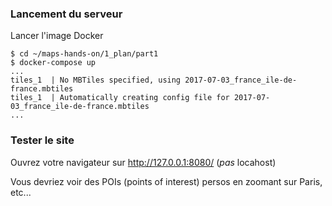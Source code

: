 ### Lancement du serveur
Lancer l'image Docker
```
$ cd ~/maps-hands-on/1_plan/part1
$ docker-compose up
...
tiles_1  | No MBTiles specified, using 2017-07-03_france_ile-de-france.mbtiles
tiles_1  | Automatically creating config file for 2017-07-03_france_ile-de-france.mbtiles
...
```

### Tester le site
Ouvrez votre navigateur sur http://127.0.0.1:8080/ (_pas_ locahost)

Vous devriez voir des POIs (points of interest) persos en zoomant sur Paris,  etc...
